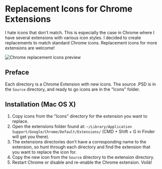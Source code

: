 Replacement Icons for Chrome Extensions
=============

I hate icons that don't match. This is especially the case in Chrome where I have several extensions with various icon styles. I decided to create replacements to match standard Chrome icons. Replacement icons for more extensions are welcome!

![Chrome replacement icons preview](https://raw.github.com/mattbango/replacement-chrome-extension-icons/master/preview.png "Preview")

Preface
------------
Each directory is a Chrome Extension with new icons. The source .PSD is in the `Source` directory, and ready to go icons are in the "Icons" folder.

Installation (Mac OS X)
------------
1. Copy icons from the "Icons" directory for the extension you want to replace.
2. Open the extensions folder found at: `~/Library/Application Support/Google/Chrome/Default/Extensions/` (CMD + Shift + G in Finder will get you there).
3. The extensions directories don't have a corresponding name to the extension, so hunt through each directory and find the extension that you want to replace the icon for.
4. Copy the new icon from the `Source` directory to the extension directory.
5. Restart Chrome or disable and re-enable the Chrome extension. Voilà!
